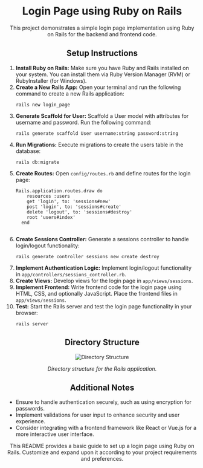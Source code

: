 <h1 align="center">Login Page using Ruby on Rails</h1>

<p align="center">This project demonstrates a simple login page implementation using Ruby on Rails for the backend and frontend code.</p>

<h2 align="center">Setup Instructions</h2>

<ol>
  <li><strong>Install Ruby on Rails:</strong> Make sure you have Ruby and Rails installed on your system. You can install them via Ruby Version Manager (RVM) or RubyInstaller (for Windows).</li>
  
  <li><strong>Create a New Rails App:</strong> Open your terminal and run the following command to create a new Rails application:</li>
  
  <pre><code>rails new login_page</code></pre>
  
  <li><strong>Generate Scaffold for User:</strong> Scaffold a User model with attributes for username and password. Run the following command:</li>
  
  <pre><code>rails generate scaffold User username:string password:string</code></pre>
  
  <li><strong>Run Migrations:</strong> Execute migrations to create the users table in the database:</li>
  
  <pre><code>rails db:migrate</code></pre>
  
  <li><strong>Create Routes:</strong> Open <code>config/routes.rb</code> and define routes for the login page:</li>
  
  <pre><code>Rails.application.routes.draw do
    resources :users
    get 'login', to: 'sessions#new'
    post 'login', to: 'sessions#create'
    delete 'logout', to: 'sessions#destroy'
    root 'users#index'
  end
  </code></pre>
  
  <li><strong>Create Sessions Controller:</strong> Generate a sessions controller to handle login/logout functionality:</li>
  
  <pre><code>rails generate controller sessions new create destroy</code></pre>
  
  <li><strong>Implement Authentication Logic:</strong> Implement login/logout functionality in <code>app/controllers/sessions_controller.rb</code>.</li>
  
  <li><strong>Create Views:</strong> Develop views for the login page in <code>app/views/sessions</code>.</li>
  
  <li><strong>Implement Frontend:</strong> Write frontend code for the login page using HTML, CSS, and optionally JavaScript. Place the frontend files in <code>app/views/sessions</code>.</li>
  
  <li><strong>Test:</strong> Start the Rails server and test the login page functionality in your browser:</li>
  
  <pre><code>rails server</code></pre>
</ol>

<h2 align="center">Directory Structure</h2>

<p align="center"><img src="directory_structure.png" alt="Directory Structure"></p>

<p align="center"><em>Directory structure for the Rails application.</em></p>

<h2 align="center">Additional Notes</h2>

<ul>
  <li>Ensure to handle authentication securely, such as using encryption for passwords.</li>
  <li>Implement validations for user input to enhance security and user experience.</li>
  <li>Consider integrating with a frontend framework like React or Vue.js for a more interactive user interface.</li>
</ul>

<p align="center">This README provides a basic guide to set up a login page using Ruby on Rails. Customize and expand upon it according to your project requirements and preferences.</p>
